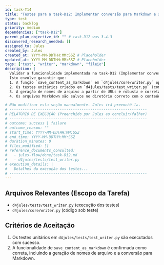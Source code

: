 ```yaml
---
id: task-T14
title: "Testes para a task-D12: Implementar conversão para Markdown e salvamento de arquivos"
type: test
status: backlog
priority: medium
dependencies: ["task-D12"]
parent_plan_objective_id: "" # task-D12 was 3.4.3
discovered_research_needed: []
assigned_to: Jules
created_by: Jules
created_at: YYYY-MM-DDTHH:MM:SSZ # Placeholder
updated_at: YYYY-MM-DDTHH:MM:SSZ # Placeholder
tags: ["test", "writer", "markdown", "fileio"]
description: |
  Validar a funcionalidade implementada na task-D12 (Implementar conversão para Markdown e salvamento de arquivos).
  Isto envolve garantir que:
  1. A função `save_content_as_markdown` em `d4jules/core/writer.py` opera conforme os critérios de aceitação da task-D12.
  2. Os testes unitários criados em `d4jules/tests/test_writer.py` (como parte da task-D12) são executados e passam.
  3. A geração de nomes de arquivo a partir de URLs é robusta e correta.
  4. Os arquivos Markdown são salvos no diretório correto com o conteúdo esperado.

# Não modificar esta seção manualmente. Jules irá preenchê-la.
# ---------------------------------------------------------------
# RELATÓRIO DE EXECUÇÃO (Preenchido por Jules ao concluir/falhar)
# ---------------------------------------------------------------
# outcome: success | failure
# outcome_reason: ""
# start_time: YYYY-MM-DDTHH:MM:SSZ
# end_time: YYYY-MM-DDTHH:MM:SSZ
# duration_minutes: 0
# files_modified: []
# reference_documents_consulted:
#   - jules-flow/done/task-D12.md
#   - d4jules/tests/test_writer.py
# execution_details: |
#   Detalhes da execução dos testes...
# ---------------------------------------------------------------
---
```


## Arquivos Relevantes (Escopo da Tarefa)
* `d4jules/tests/test_writer.py` (execução dos testes)
* `d4jules/core/writer.py` (código sob teste)

## Critérios de Aceitação
1. Os testes unitários em `d4jules/tests/test_writer.py` são executados com sucesso.
2. A funcionalidade de `save_content_as_markdown` é confirmada como correta, incluindo a geração de nomes de arquivo e a conversão para Markdown.
```
